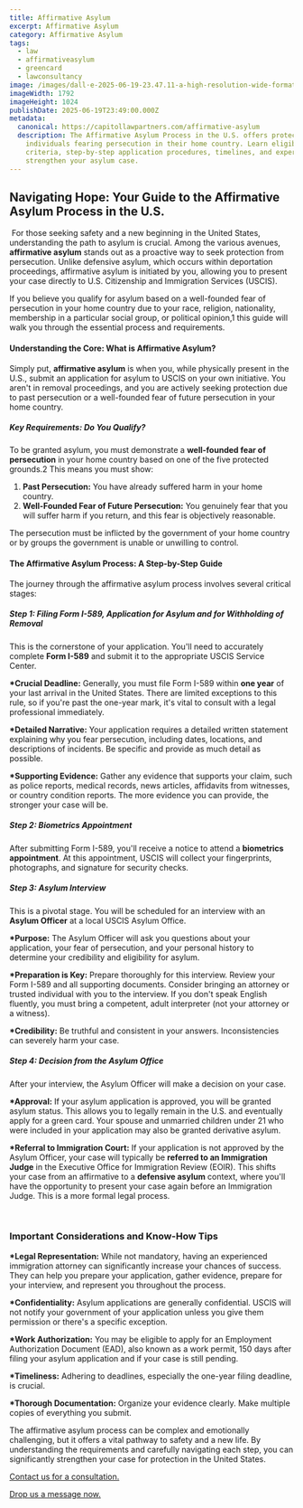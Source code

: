 ```yaml
---
title: Affirmative Asylum
excerpt: Affirmative Asylum
category: Affirmative Asylum
tags:
  - law
  - affirmativeasylum
  - greencard
  - lawconsultancy
image: /images/dall·e-2025-06-19-23.47.11-a-high-resolution-wide-format-image-16_9-featuring-a-simple-and-clean-depiction-of-the-united-states-flag.-the-flag-is-gently-waving-in-soft-daylig.webp
imageWidth: 1792
imageHeight: 1024
publishDate: 2025-06-19T23:49:00.000Z
metadata:
  canonical: https://capitollawpartners.com/affirmative-asylum
  description: The Affirmative Asylum Process in the U.S. offers protection to
    individuals fearing persecution in their home country. Learn eligibility
    criteria, step-by-step application procedures, timelines, and expert tips to
    strengthen your asylum case.
---
```

## **Navigating Hope: Your Guide to the Affirmative Asylum Process in the U.S.** 

 For those seeking safety and a new beginning in the United States, understanding the path to asylum is crucial. Among the various avenues, **affirmative asylum** stands out as a proactive way to seek protection from persecution. Unlike defensive asylum, which occurs within deportation proceedings, affirmative asylum is initiated by you, allowing you to present your case directly to U.S. Citizenship and Immigration Services (USCIS). 

If you believe you qualify for asylum based on a well-founded fear of persecution in your home country due to your race, religion, nationality, membership in a particular social group, or political opinion,1 this guide will walk you through the essential process and requirements. 

#### **Understanding the Core: What is Affirmative Asylum?** 

Simply put, **affirmative asylum** is when you, while physically present in the U.S., submit an application for asylum to USCIS on your own initiative. You aren't in removal proceedings, and you are actively seeking protection due to past persecution or a well-founded fear of future persecution in your home country. 

##### **Key Requirements: Do You Qualify?** 

To be granted asylum, you must demonstrate a **well-founded fear of persecution** in your home country based on one of the five protected grounds.2 This means you must show: 

1. **Past Persecution:** You have already suffered harm in your home country. 
2. **Well-Founded Fear of Future Persecution:** You genuinely fear that you will suffer harm if you return, and this fear is objectively reasonable. 

The persecution must be inflicted by the government of your home country or by groups the government is unable or unwilling to control. 

#### **The Affirmative Asylum Process: A Step-by-Step Guide** 

The journey through the affirmative asylum process involves several critical stages: 

##### ***Step 1: Filing Form I-589, Application for Asylum and for Withholding of Removal*** 

This is the cornerstone of your application. You'll need to accurately complete **Form I-589** and submit it to the appropriate USCIS Service Center. 

**\*Crucial Deadline:** Generally, you must file Form I-589 within **one year** of your last arrival in the United States. There are limited exceptions to this rule, so if you're past the one-year mark, it's vital to consult with a legal professional immediately. 

**\*Detailed Narrative:** Your application requires a detailed written statement explaining why you fear persecution, including dates, locations, and descriptions of incidents. Be specific and provide as much detail as possible. 

**\*Supporting Evidence:** Gather any evidence that supports your claim, such as police reports, medical records, news articles, affidavits from witnesses, or country condition reports. The more evidence you can provide, the stronger your case will be. 

##### ***Step 2: Biometrics Appointment*** 

After submitting Form I-589, you'll receive a notice to attend a **biometrics appointment**. At this appointment, USCIS will collect your fingerprints, photographs, and signature for security checks. 

##### ***Step 3: Asylum Interview*** 

This is a pivotal stage. You will be scheduled for an interview with an **Asylum Officer** at a local USCIS Asylum Office. 

**\*Purpose:** The Asylum Officer will ask you questions about your application, your fear of persecution, and your personal history to determine your credibility and eligibility for asylum. 

**\*Preparation is Key:** Prepare thoroughly for this interview. Review your Form I-589 and all supporting documents. Consider bringing an attorney or trusted individual with you to the interview. If you don't speak English fluently, you must bring a competent, adult interpreter (not your attorney or a witness). 

**\*Credibility:** Be truthful and consistent in your answers. Inconsistencies can severely harm your case. 

##### ***Step 4: Decision from the Asylum Office*** 

After your interview, the Asylum Officer will make a decision on your case. 

**\*Approval:** If your asylum application is approved, you will be granted asylum status. This allows you to legally remain in the U.S. and eventually apply for a green card. Your spouse and unmarried children under 21 who were included in your application may also be granted derivative asylum. 

**\*Referral to Immigration Court:** If your application is not approved by the Asylum Officer, your case will typically be **referred to an Immigration Judge** in the Executive Office for Immigration Review (EOIR). This shifts your case from an affirmative to a **defensive asylum** context, where you'll have the opportunity to present your case again before an Immigration Judge. This is a more formal legal process. 

 

### **Important Considerations and Know-How Tips** 

**\*Legal Representation:** While not mandatory, having an experienced immigration attorney can significantly increase your chances of success. They can help you prepare your application, gather evidence, prepare for your interview, and represent you throughout the process. 

**\*Confidentiality:** Asylum applications are generally confidential. USCIS will not notify your government of your application unless you give them permission or there's a specific exception. 

**\*Work Authorization:** You may be eligible to apply for an Employment Authorization Document (EAD), also known as a work permit, 150 days after filing your asylum application and if your case is still pending. 

**\*Timeliness:** Adhering to deadlines, especially the one-year filing deadline, is crucial. 

**\*Thorough Documentation:** Organize your evidence clearly. Make multiple copies of everything you submit. 

The affirmative asylum process can be complex and emotionally challenging, but it offers a vital pathway to safety and a new life. By understanding the requirements and carefully navigating each step, you can significantly strengthen your case for protection in the United States. 

[Contact us for a consultation.](https://capitollawpartners.com/family-based-immigration)

[Drop us a message now.](https://capitollawpartners.com/family-based-immigration)
